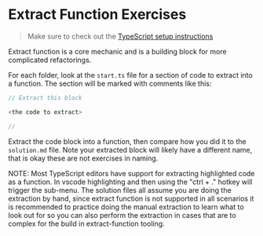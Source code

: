 # Extract Function Exercises

> Make sure to check out the [TypeScript setup instructions](../../readme.md)

Extract function is a core mechanic and is a building block for more complicated refactorings.

For each folder, look at the `start.ts` file for a section of code to extract into a function. The section will be marked with comments like this:

```ts
// Extract this block 

<the code to extract>

//
```

Extract the code block into a function, then compare how you did it to the `solution.md` file. Note your extracted block will likely have a different name, that is okay these are not exercises in naming.

NOTE: Most TypeScript editors have support for extracting highlighted code as a function. In vscode highlighting and then using the "ctrl + ." hotkey will trigger the sub-menu. The solution files all assume you are doing the extraction by hand, since extract function is not supported in all scenarios it is recommended to practice doing the manual extraction to learn what to look out for so you can also perform the extraction in cases that are to complex for the build in extract-function tooling.
